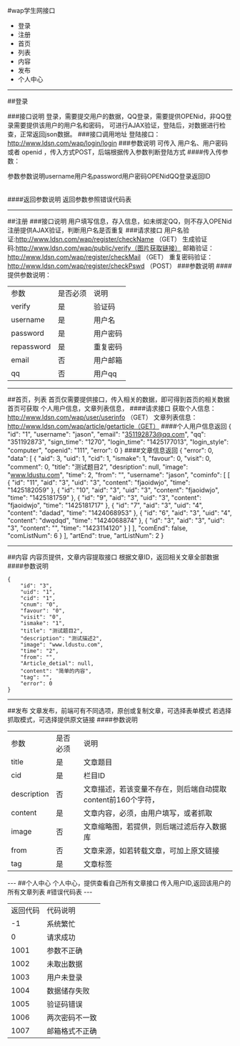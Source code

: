 #wap学生网接口
* 登录
* 注册
* 首页
* 列表
* 内容
* 发布
* 个人中心

---
##登录

###接口说明
	登录，需要提交用户的数据，QQ登录，需要提供OPENid，非QQ登录需要提供该用户的用户名和密码，
	可进行AJAX验证，登陆后，对数据进行检查，正常返回json数据。
###接口调用地址
   登陆接口：http://www.ldsn.com/wap/login/login
###参数说明
    可传入 用户名、用户密码  或者  openid ，传入方式POST，后端根据传入参数判断登陆方式
####传入传参数：
<table>
	<tr>
		<tb>参数</tb>
		<tb>参数说明</tb>
	</tr>
	<tr>
		<tb>username</tb>
		<tb>用户名</tb>
	</tr>
	<tr>
		<tb>password</tb>
		<tb>用户密码</tb>
	</tr>
	<tr>
		<tb>OPENid</tb>
		<tb>QQ登录返回ID</tb>
	</tr>
</table>
####返回参数说明
    返回参数参照错误代码表
  
---

##注册
###接口说明
	用户填写信息，存入信息，如未绑定QQ，则不存入OPENid
	注册提供AJAX验证，判断用户名是否重复
###请求接口
    用户名验证:http://www.ldsn.com/wap/register/checkName   （GET）
    生成验证码:http://www.ldsn.com/wap/public/verify（图片获取链接）
    邮箱验证：http://www.ldsn.com/wap/register/checkMail （GET）
    重复密码验证：http://www.ldsn.com/wap/register/checkPswd  （POST）
###参数说明
####提供参数说明：
<table>
  <tr>
    <td>参数</td>
    <td>是否必须</td>
    <td>说明</td>
  </tr>
  <tr>
    <td>verify</td>
    <td>是</td>
    <td>验证码</td>
  </tr>
  <tr>
    <td>username</td>
    <td>是</td>
    <td>用户名</td>
  </tr>
  <tr>
    <td>password</td>
    <td>是</td>
    <td>用户密码</td>
  </tr>
  <tr>
    <td>repassword</td>
    <td>是</td>
    <td>重复密码</td>
  </tr>
  <tr>
    <td>email</td>
    <td>否</td>
    <td>用户邮箱</td>
  </tr>
  <tr>
    <td>qq</td>
    <td>否</td>
    <td>用户qq</td>
  </tr>
</table>

---

##首页，列表
	首页仅需要提供接口，传入相关的数据，即可得到首页的相关数据
	首页可获取 个人用户信息，文章列表信息，
####请求接口
    获取个人信息：http://www.ldsn.com/wap/user/userinfo （GET）
    文章列表信息：http://www.ldsn.com/wap/article/getarticle（GET）
####个人用户信息返回
    {
        "id": "1",
        "username": "jason",
        "email": "351192873@qq.com",
        "qq": "351192873",
        "sign_time": "1270",
        "login_time": "1425177013",
        "login_style": "computer",
        "openid": "111",
        "error": 0
    }
####文章信息返回
	  {
	    "error": 0,
	    "data": [
	        {
	            "aid": 3,
	            "uid": 1,
	            "cid": 1,
	            "ismake": 1,
	            "favour": 0,
	            "visit": 0,
	            "comment": 0,
	            "title": "测试题目2",
	            "desription": null,
	            "image": "www.ldustu.com",
	            "time": 2,
	            "from": "",
	            "username": "jason",
	            "cominfo": [
	                [
	                    {
	                        "id": "11",
	                        "aid": "3",
	                        "uid": "3",
	                        "content": "fjaoidwjo",
	                        "time": "1425182059"
	                    },
	                    {
	                        "id": "10",
	                        "aid": "3",
	                        "uid": "3",
	                        "content": "fjaoidwjo",
	                        "time": "1425181759"
	                    },
	                    {
	                        "id": "9",
	                        "aid": "3",
	                        "uid": "3",
	                        "content": "fjaoidwjo",
	                        "time": "1425181717"
	                    },
	                    {
	                        "id": "7",
	                        "aid": "3",
	                        "uid": "4",
	                        "content": "dadad",
	                        "time": "1424068953"
	                    },
	                    {
	                        "id": "6",
	                        "aid": "3",
	                        "uid": "4",
	                        "content": "dwqdqd",
	                        "time": "1424068874"
	                    },
	                    {
	                        "id": "3",
	                        "aid": "3",
	                        "uid": "3",
	                        "content": "",
	                        "time": "1423114120"
	                    }
	                ]
	            ],
	            "comEnd": false,
	            "comListNum": 6
	        }
	    ],
	    "artEnd": true,
	    "artListNum": 2
	}

---

##内容
	内容页提供，文章内容提取接口
	根据文章ID，返回相关文章全部数据
####参数说明
	
	{
	    "id": "3",
	    "uid": "1",
	    "cid": "1",
	    "cnum": "0",
	    "favour": "0",
	    "visit": "0",
	    "ismake": "1",
	    "title": "测试题目2",
	    "description": "测试描述2",
	    "image": "www.ldustu.com",
	    "time": "2",
	    "from": "",
	    "Article_detial": null,
	    "content": "简单的内容",
	    "tag": "",
	    "error": 0
	}

---

##发布
	文章发布，前端可有不同选项，原创或复制文章，可选择表单模式
	若选择抓取模式，可选择提供原文链接
####参数说明
<table>
  <tr>
    <td>参数</td>
    <td>是否必须</td>
    <td>说明</td>
  </tr>
  <tr>
    <td>title</td>
    <td>是</td>
    <td>文章题目</td>
  </tr>
  <tr>
    <td>cid</td>
    <td>是</td>
    <td>栏目ID</td>
  </tr>
  <tr>
    <td>description</td>
    <td>否</td>
    <td>文章描述，若该变量不存在，则后端自动提取content前160个字符，</td>
  </tr>
  <tr>
    <td>content</td>
    <td>是</td>
    <td>文章内容，必须，由用户填写，或者抓取</td>
  </tr>
  <tr>
    <td>image</td>
    <td>否</td>
    <td>文章缩略图，若提供，则后端过滤后存入数据库</td>
  </tr>
  <tr>
    <td>from</td>
    <td>否</td>
    <td>文章来源，如若转载文章，可加上原文链接</td>
  </tr>
  <tr>
    <td>tag</td>
    <td>是</td>
    <td>文章标签</td>
  </tr>
</table>
---
##个人中心
	个人中心，提供查看自己所有文章接口
	传入用户ID,返回该用户的所有文章列表
#错误代码表
---

<table>
    <tr>
        <td>返回代码</td>
        <td>代码说明</td>
    </tr>
     <tr>
        <td>-1</td>
        <td>系统繁忙</td>
    </tr>
        <tr>
        <td>0</td>
        <td>请求成功</td>
    </tr>
        <tr>
        <td>1001</td>
        <td>参数不正确</td>
    </tr>
    <tr>
        <td>1002</td>
        <td>未取出数据</td>
    </tr>
    <tr>
        <td>1003</td>
        <td>用户未登录</td>
    </tr>
    <tr>
        <td>1004</td>
        <td>数据储存失败</td>
    </tr>
    <tr>
        <td>1005</td>
        <td>验证码错误</td>
    </tr>
     <tr>
        <td>1006</td>
        <td>两次密码不一致</td>
    </tr>
    <tr>
        <td>1007</td>
        <td>邮箱格式不正确</td>
    </tr>
</table>
